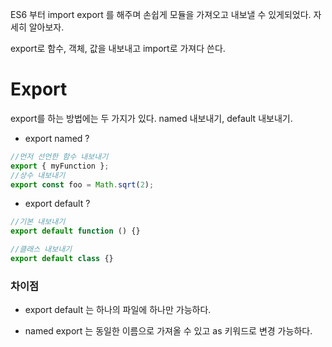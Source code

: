 ES6 부터 import export 를 해주며 손쉽게 모듈을 가져오고 내보낼 수 있게되었다.
자세히 알아보자.

export로 함수, 객체, 값을 내보내고 import로 가져다 쓴다.

# Export

export를 하는 방법에는 두 가지가 있다.
named 내보내기, default 내보내기.

- export named ?

```typescript
//먼저 선언한 함수 내보내기
export { myFunction };
//상수 내보내기
export const foo = Math.sqrt(2);
```

- export default ?

```typescript
//기본 내보내기
export default function () {}

//클래스 내보내기
export default class {}
```

### 차이점

- export default 는 하나의 파일에 하나만 가능하다.

- named export 는 동일한 이름으로 가져올 수 있고 as 키워드로 변경 가능하다.
